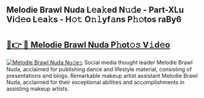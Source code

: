 ## Melodie Brawl Nuda L𝚎a𝚔ed N𝚞𝚍e - Part-XLu Vi𝚍𝚎o L𝚎a𝚔s - H𝚘𝚝 O𝚗𝚕yf𝚊ns P𝚑𝚘tos raBy6

# <h2><a href="http://kf7jjvy.oniu.top/?m=Melodie+Brawl+Nuda">🔗👉 🔴 Melodie Brawl Nuda P𝚑ot𝚘𝚜 V𝚒d𝚎o</a></h2>

[![Melodie Brawl Nuda Nu𝚍e𝚜](https://i.imgur.com/0qMVB7G.gif)](http://kf7jjvy.oniu.top/?m=Melodie+Brawl+Nuda)
Social media thought leader Melodie Brawl Nuda, acclaimed for publishing dance and lifestyle material, consisting of presentations and blogs. Remarkable makeup artist assistant Melodie Brawl Nuda, acclaimed for their exceptional abilities and accomplishments in assisting makeup artists.  
